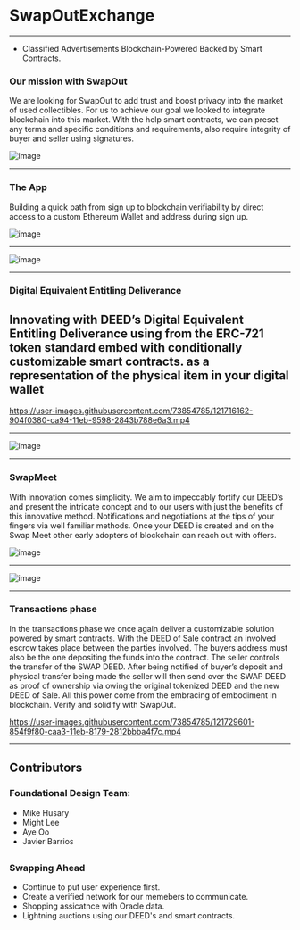 # SwapOutExchange

-----

* Classified Advertisements Blockchain-Powered Backed by Smart Contracts.

### Our mission with SwapOut
We are looking for SwapOut to add trust and boost privacy into the market of used collectibles. For us to achieve our goal we looked to integrate blockchain into this market. With the help smart contracts, we can preset any terms and specific conditions and requirements, also require integrity of buyer and seller using signatures.

![image](https://user-images.githubusercontent.com/73854785/121705516-8f64a480-ca89-11eb-88f1-41fe32e6776a.png)

-----

### The App 
Building a quick path from sign up to blockchain verifiability by direct access to a custom Ethereum Wallet and address during sign up.

![image](https://user-images.githubusercontent.com/73854785/121713328-955e8380-ca91-11eb-8784-49baa54c1865.png)

-----

![image](https://user-images.githubusercontent.com/73854785/121713520-d060b700-ca91-11eb-9bee-8b50b5eef6e9.png)

-----
### Digital Equivalent Entitling Deliverance
Innovating with DEED’s Digital Equivalent Entitling Deliverance using from the ERC-721 token standard embed with conditionally customizable smart contracts. as a representation of the physical item in your digital wallet
-----

https://user-images.githubusercontent.com/73854785/121716162-904f0380-ca94-11eb-9598-2843b788e6a3.mp4

-----

![image](https://user-images.githubusercontent.com/73854785/121728670-6f8daa80-caa2-11eb-9352-65610c737fb7.png)

-----

### SwapMeet
With innovation comes simplicity. We aim to impeccably fortify our DEED’s and present the intricate concept and to our users with just the benefits of this innovative method. Notifications and negotiations at the tips of your fingers via well familiar methods. Once your DEED is created and on the Swap Meet other early adopters of blockchain can reach out with offers. 

![image](https://user-images.githubusercontent.com/73854785/121728768-8b914c00-caa2-11eb-8832-6b3ad3ddbc50.png)

-----

![image](https://user-images.githubusercontent.com/73854785/121728795-95b34a80-caa2-11eb-865e-0bf0354b5fdd.png)

-----

### Transactions phase
In the transactions phase we once again deliver a customizable solution powered by smart contracts. With the DEED of Sale contract an involved escrow takes place between the parties involved. The buyers address must also be the one depositing the funds into the contract. The seller controls the transfer of the SWAP DEED. After being notified of buyer’s deposit and physical transfer being made the seller will then send over the SWAP DEED as proof of ownership via owing the original tokenized DEED and the new DEED of Sale. All this power come from the embracing of embodiment in blockchain. Verify and solidify with SwapOut.

https://user-images.githubusercontent.com/73854785/121729601-854f9f80-caa3-11eb-8179-2812bbba4f7c.mp4

-----

## Contributors 
### Foundational Design Team:

*  Mike Husary 
*  Might Lee
*  Aye Oo
*  Javier Barrios

## 
### Swapping Ahead 
* Continue to put user experience first.
* Create a verified network for our memebers to communicate.
* Shopping assicatnce with Oracle data.
* Lightning auctions using our DEED's and smart contracts.

